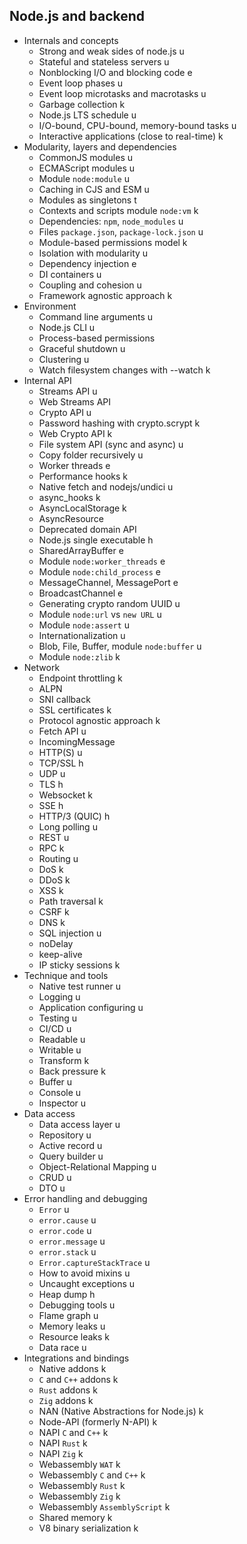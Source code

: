 ## Node.js and backend

- Internals and concepts
  - Strong and weak sides of node.js u
  - Stateful and stateless servers u
  - Nonblocking I/O and blocking code e
  - Event loop phases u
  - Event loop microtasks and macrotasks u
  - Garbage collection k
  - Node.js LTS schedule u
  - I/O-bound, CPU-bound, memory-bound tasks u
  - Interactive applications (close to real-time) k
- Modularity, layers and dependencies
  - CommonJS modules u
  - ECMAScript modules u
  - Module `node:module` u
  - Caching in CJS and ESM u
  - Modules as singletons t
  - Contexts and scripts module `node:vm` k
  - Dependencies: `npm`, `node_modules` u
  - Files `package.json`, `package-lock.json` u
  - Module-based permissions model k
  - Isolation with modularity u
  - Dependency injection e
  - DI containers u
  - Coupling and cohesion u
  - Framework agnostic approach k
- Environment
  - Command line arguments u
  - Node.js CLI u
  - Process-based permissions
  - Graceful shutdown u
  - Clustering u
  - Watch filesystem changes with --watch k
- Internal API
  - Streams API u
  - Web Streams API
  - Crypto API u
  - Password hashing with crypto.scrypt k
  - Web Crypto API k
  - File system API (sync and async) u
  - Copy folder recursively u
  - Worker threads e
  - Performance hooks k
  - Native fetch and nodejs/undici u
  - async_hooks k
  - AsyncLocalStorage k
  - AsyncResource
  - Deprecated domain API
  - Node.js single executable h
  - SharedArrayBuffer e
  - Module `node:worker_threads` e
  - Module `node:child_process` e
  - MessageChannel, MessagePort e
  - BroadcastChannel e
  - Generating crypto random UUID u
  - Module `node:url` vs `new URL` u
  - Module `node:assert` u
  - Internationalization u
  - Blob, File, Buffer, module `node:buffer` u
  - Module `node:zlib` k
- Network
  - Endpoint throttling k
  - ALPN
  - SNI callback
  - SSL certificates k
  - Protocol agnostic approach k
  - Fetch API u
  - IncomingMessage
  - HTTP(S) u
  - TCP/SSL h
  - UDP u
  - TLS h
  - Websocket k
  - SSE h
  - HTTP/3 (QUIC) h
  - Long polling u
  - REST u
  - RPC k
  - Routing u
  - DoS k
  - DDoS k
  - XSS k
  - Path traversal k
  - CSRF k
  - DNS k
  - SQL injection u
  - noDelay
  - keep-alive
  - IP sticky sessions k
- Technique and tools
  - Native test runner u
  - Logging u
  - Application configuring u
  - Testing u
  - CI/CD u
  - Readable u
  - Writable u
  - Transform k
  - Back pressure k
  - Buffer u
  - Console u
  - Inspector u
- Data access
  - Data access layer u
  - Repository u
  - Active record u
  - Query builder u
  - Object-Relational Mapping u
  - CRUD u
  - DTO u
- Error handling and debugging
  - `Error` u
  - `error.cause` u
  - `error.code` u
  - `error.message` u
  - `error.stack` u
  - `Error.captureStackTrace` u
  - How to avoid mixins u
  - Uncaught exceptions u
  - Heap dump h
  - Debugging tools u
  - Flame graph u
  - Memory leaks u
  - Resource leaks k
  - Data race u
- Integrations and bindings
  - Native addons k
  - `C` and `C++` addons k
  - `Rust` addons k
  - `Zig` addons k
  - NAN (Native Abstractions for Node.js) k
  - Node-API (formerly N-API) k
  - NAPI `C` and `C++` k
  - NAPI `Rust` k
  - NAPI `Zig` k
  - Webassembly `WAT` k
  - Webassembly `C` and `C++` k
  - Webassembly `Rust` k
  - Webassembly `Zig` k
  - Webassembly `AssemblyScript` k
  - Shared memory k
  - V8 binary serialization k
